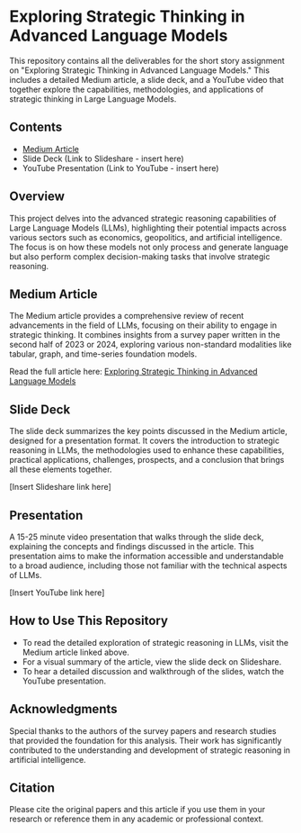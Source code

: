 # Exploring Strategic Thinking in Advanced Language Models

This repository contains all the deliverables for the short story assignment on "Exploring Strategic Thinking in Advanced Language Models." This includes a detailed Medium article, a slide deck, and a YouTube video that together explore the capabilities, methodologies, and applications of strategic thinking in Large Language Models.

## Contents

- [Medium Article](https://medium.com/@joash.muganda/exploring-strategic-thinking-in-advanced-language-models-b73dfacdb641)
- Slide Deck (Link to Slideshare - insert here)
- YouTube Presentation (Link to YouTube - insert here)

## Overview

This project delves into the advanced strategic reasoning capabilities of Large Language Models (LLMs), highlighting their potential impacts across various sectors such as economics, geopolitics, and artificial intelligence. The focus is on how these models not only process and generate language but also perform complex decision-making tasks that involve strategic reasoning.

## Medium Article

The Medium article provides a comprehensive review of recent advancements in the field of LLMs, focusing on their ability to engage in strategic thinking. It combines insights from a survey paper written in the second half of 2023 or 2024, exploring various non-standard modalities like tabular, graph, and time-series foundation models.

Read the full article here: [Exploring Strategic Thinking in Advanced Language Models](https://medium.com/@joash.muganda/exploring-strategic-thinking-in-advanced-language-models-b73dfacdb641)

## Slide Deck

The slide deck summarizes the key points discussed in the Medium article, designed for a presentation format. It covers the introduction to strategic reasoning in LLMs, the methodologies used to enhance these capabilities, practical applications, challenges, prospects, and a conclusion that brings all these elements together.

[Insert Slideshare link here]

## Presentation

A 15-25 minute video presentation that walks through the slide deck, explaining the concepts and findings discussed in the article. This presentation aims to make the information accessible and understandable to a broad audience, including those not familiar with the technical aspects of LLMs.

[Insert YouTube link here]

## How to Use This Repository

- To read the detailed exploration of strategic reasoning in LLMs, visit the Medium article linked above.
- For a visual summary of the article, view the slide deck on Slideshare.
- To hear a detailed discussion and walkthrough of the slides, watch the YouTube presentation.

## Acknowledgments

Special thanks to the authors of the survey papers and research studies that provided the foundation for this analysis. Their work has significantly contributed to the understanding and development of strategic reasoning in artificial intelligence.

## Citation

Please cite the original papers and this article if you use them in your research or reference them in any academic or professional context.


